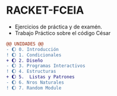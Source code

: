 # RACKET-FCEIA
* Ejercicios de práctica y de examén.
* Trabajo Práctico sobre el código César

```diff
@@ UNIDADES @@ 
- 🌔 0. Introducción
! 🌔 1. Condicionales
+ 🌔 2. Diseño
- 🌔 3. Programas Interactivos
! 🌔 4. Estructuras
+ 🌔 5.  Listas y Patrones
- 🌔 6. Nros Naturales
! 🌔 7. Random Module
```
